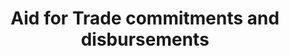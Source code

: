 ---
actual_indicator_available: 'Total ODA commitments and disbursements in support of
  Aid for Trade '
actual_indicator_available_description: Total ODA commitments and disbursements in
  support of Aid for Trade
data_non_statistical: false
date_metadata_updated: '2017-09-19'
disaggregation_categories: Not available.
disaggregation_geography: Total presetned for all ODA-eligible countries.  http://www.oecd.org/dac/stats/daclist.htm
goal_meta_link: http://unstats.un.org/sdgs/files/metadata-compilation/Metadata-Goal-8.pdf
graph: longitudinal
graph_title: 'Total ODA disbursements in support of Aid for Trade in millions of US
  dollars '
graph_type: line
has_metadata: true
indicator: 8.a.1
indicator_definition: Total official development assistance (ODA) commitments and
  disbursements that support aid for trade. Data expressed in US millions of dollars.
indicator_name: Aid for Trade commitments and disbursements
indicator_sort_order: 08-0a-01
indicator_variable: total_aid_for_trade_disbursements_usd_m
layout: indicator
periodicity: Annual
permalink: /8-a-1/
published: true
rationale_interpretation: ODA is the accepted measure of international development
  co-operation. In this case it captures aid in support of projects and programmes
  to improve the trade and production capacities of developing countries.
reporting_status: complete
scheduled_update_by_national_source: September 2018
sdg_goal: 8
source_active_1: true
source_agency_staff_email_1: kimsmith@usaid.gov
source_agency_staff_name_1: Kimberly Smith
source_notes_1: null
source_title_1: null
source_url_1: http://stats.oecd.org/qwids/#?x=3&y=2&f=1:2,4:1,7:1,9:85,5:3,8:85,6:2014&q=1:2+4:1+7:1+9:85+5:3+8:85+6:2015,2014,2013,2012,2011,2010,2009,2008,2007,2006,2005+3:78,79,80,81,82,83,84,86,87,88,89,91,106,107,93,100,102,103,104,101,105,92,98,96,97,99,94,95,109,110,111,112,113,115,116,120,121,122,123,124,125,126,127,128,129,130,131,132,133,134,135,136,137,139,140,141,142,143,144,146,147,148,149,150,153,154,155,156,157,158,159,160,161,162,163,164,165,166,167,168,169,171,172,173,174,175,176,177,178,179,180,184,185,186,187,188,189,191+2:252,253,254,255,256,258&lock=CRS1
target: Increase Aid for Trade support for developing countries, in particular least
  developed countries, including through the Enhanced Integrated Framework for Trade-Related
  Technical Assistance to Least Developed Countries.
target_id: 8.a
time_period: 2000-2015
title: Aid for Trade commitments and disbursements
un_custodial_agency: 'OECD (Partnering Agencies: WTO-EIF)'
un_designated_tier: '1'
unit_of_measure: U.S., Dollars, millions
us_method_of_computation: 'Data are extracted from the OECD''s Creditor Reporting
  System (CRS) for selected purpose codes that have have been agreed support aid for
  trade. Aid for trade comprises the following categories: - technical assistance
  for trade policy and regulations (e.g. helping countries to develop trade strategies,
  negotiate trade agreements, and implement their outcomes) - trade-related infrastructure
  (e.g. building roads, ports, and telecommunications networks to connect domestic
  markets to the global economy) - productive capacity building, including trade development
  (e.g. supporting the private sector to exploit their comparative advantages and
  diversify their exports) trade-related adjustment (e.g. helping developing countries
  with the costs associated with trade liberalisation, such as tariff reductions,
  preference erosion, or declining terms of trade) - other trade-related needs, if
  identified as trade-related development priorities in partner countries'' national
  development strategies http://www.oecd.org/dac/aft/aid-for-tradestatisticalqueries.htm'
variable_description: null
variable_notes: null
---